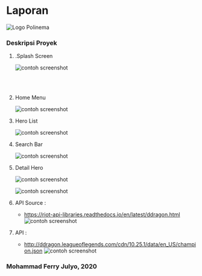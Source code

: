# Laporan # 


![Logo Polinema](polinema.png)<br>



### Deskripsi Proyek

1. .Splash Screen<br>
   
   ![contoh screenshot](1.png)<br>


<br><br>

2. Home Menu<br>

    ![contoh screenshot](2.png)<br>

3. Hero List<br>

    ![contoh screenshot](5.png)<br>

4. Search Bar<br>

    ![contoh screenshot](6.png)<br>

5. Detail Hero<br>

    ![contoh screenshot](7.png)<br>

    ![contoh screenshot](8.png)<br>

6. API Source : 
    - https://riot-api-libraries.readthedocs.io/en/latest/ddragon.html
    ![contoh screenshot](9.png)<br>


7. API :    
    - http://ddragon.leagueoflegends.com/cdn/10.25.1/data/en_US/champion.json
    ![contoh screenshot](10.png)<br>


				






   
   

### Mohammad Ferry Julyo, 2020